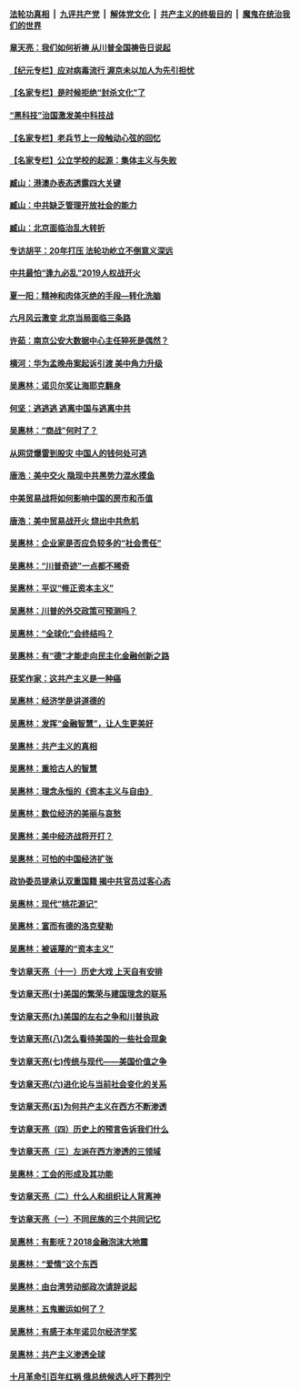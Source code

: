 

####  [法轮功真相](../../../../basic/blob/master/README.md?t=05212201) &nbsp;|&nbsp; [九评共产党](../../../../9ping.md/blob/master/README.md?t=05212201) &nbsp;|&nbsp; [解体党文化](../../../../jtdwh.md/blob/master/README.md?t=05212201)  &nbsp;|&nbsp; [共产主义的终极目的](../../../../gczydzjmd.md/blob/master/README.md?t=05212201) &nbsp;|&nbsp; [魔鬼在统治我们的世界](../../../../mgztzwmdsj.md/blob/master/README.md?t=05212201) 

#### [章天亮：我们如何祈祷 从川普全国祷告日说起](../pages/nsc423/n11944627.md?t=05212201) 

#### [【纪元专栏】应对病毒流行 渥京未以加人为先引担忧](../pages/nsc423/n11875714.md?t=05212201) 

#### [【名家专栏】是时候拒绝“封杀文化”了](../pages/nsc423/n11814093.md?t=05212201) 

#### [“黑科技”治国激发美中科技战](../pages/nsc423/n11638056.md?t=05212201) 

#### [【名家专栏】老兵节上一段触动心弦的回忆](../pages/nsc423/n11646016.md?t=05212201) 

#### [【名家专栏】公立学校的起源：集体主义与失败](../pages/nsc423/n11601833.md?t=05212201) 

#### [臧山：港澳办表态透露四大关键](../pages/nsc423/n11421628.md?t=05212201) 

#### [臧山：中共缺乏管理开放社会的能力](../pages/nsc423/n11407457.md?t=05212201) 

#### [臧山：北京面临治乱大转折](../pages/nsc423/n11406895.md?t=05212201) 

#### [专访胡平：20年打压 法轮功屹立不倒意义深远](../pages/nsc423/n11398800.md?t=05212201) 

#### [中共最怕“逢九必乱”2019人权战开火](../pages/nsc423/n11385248.md?t=05212201) 

#### [夏一阳：精神和肉体灭绝的手段—转化洗脑](../pages/nsc423/n11368250.md?t=05212201) 

#### [六月风云激变 北京当局面临三条路](../pages/nsc423/n11313668.md?t=05212201) 

#### [许茹：南京公安大数据中心主任猝死是偶然？](../pages/nsc423/n11064744.md?t=05212201) 

#### [横河：华为孟晚舟案起诉引渡 美中角力升级](../pages/nsc423/n11027230.md?t=05212201) 

#### [吴惠林：诺贝尔奖让海耶克翻身](../pages/nsc423/n10890049.md?t=05212201) 

#### [何坚：逃逃逃 逃离中国与逃离中共](../pages/nsc423/n10592891.md?t=05212201) 

#### [吴惠林：“商战”何时了？](../pages/nsc423/n10573558.md?t=05212201) 

#### [从网贷爆雷到股灾 中国人的钱何处可逃](../pages/nsc423/n10572800.md?t=05212201) 

#### [唐浩：美中交火 隐现中共黑势力混水摸鱼](../pages/nsc423/n10544040.md?t=05212201) 

#### [中美贸易战将如何影响中国的房市和币值](../pages/nsc423/n10543697.md?t=05212201) 

#### [唐浩：美中贸易战开火 烧出中共危机](../pages/nsc423/n10540126.md?t=05212201) 

#### [吴惠林：企业家是否应负较多的“社会责任”](../pages/nsc423/n10535022.md?t=05212201) 

#### [吴惠林：“川普奇迹”一点都不稀奇](../pages/nsc423/n10512808.md?t=05212201) 

#### [吴惠林：平议“修正资本主义”](../pages/nsc423/n10495724.md?t=05212201) 

#### [吴惠林：川普的外交政策可预测吗？](../pages/nsc423/n10462387.md?t=05212201) 

#### [吴惠林：“全球化”会终结吗？](../pages/nsc423/n10452838.md?t=05212201) 

#### [吴惠林：有“德”才能走向民主化金融创新之路](../pages/nsc423/n10432292.md?t=05212201) 

#### [获奖作家：这共产主义是一种癌](../pages/nsc423/n10431541.md?t=05212201) 

#### [吴惠林：经济学是讲道德的](../pages/nsc423/n10398014.md?t=05212201) 

#### [吴惠林：发挥“金融智慧”，让人生更美好](../pages/nsc423/n10375019.md?t=05212201) 

#### [吴惠林：共产主义的真相](../pages/nsc423/n10351394.md?t=05212201) 

#### [吴惠林：重拾古人的智慧](../pages/nsc423/n10337691.md?t=05212201) 

#### [吴惠林：理念永恒的《资本主义与自由》](../pages/nsc423/n10316274.md?t=05212201) 

#### [吴惠林：数位经济的美丽与哀愁](../pages/nsc423/n10292946.md?t=05212201) 

#### [吴惠林：美中经济战将开打？](../pages/nsc423/n10258825.md?t=05212201) 

#### [吴惠林：可怕的中国经济扩张](../pages/nsc423/n10219147.md?t=05212201) 

#### [政协委员提承认双重国籍 揭中共官员过客心态](../pages/nsc423/n10208809.md?t=05212201) 

#### [吴惠林：现代“桃花源记”](../pages/nsc423/n10185234.md?t=05212201) 

#### [吴惠林：富而有德的洛克斐勒](../pages/nsc423/n10142264.md?t=05212201) 

#### [吴惠林：被诬蔑的“资本主义”](../pages/nsc423/n10124816.md?t=05212201) 

#### [专访章天亮（十一）历史大戏 上天自有安排](../pages/nsc423/n10094905.md?t=05212201) 

#### [专访章天亮(十)美国的繁荣与建国理念的联系](../pages/nsc423/n10094899.md?t=05212201) 

#### [专访章天亮(九)美国的左右之争和川普执政](../pages/nsc423/n10094889.md?t=05212201) 

#### [专访章天亮(八)怎么看待美国的一些社会现象](../pages/nsc423/n10094857.md?t=05212201) 

#### [专访章天亮(七)传统与现代——美国价值之争](../pages/nsc423/n10093140.md?t=05212201) 

#### [专访章天亮(六)进化论与当前社会变化的关系](../pages/nsc423/n10092036.md?t=05212201) 

#### [专访章天亮(五)为何共产主义在西方不断渗透](../pages/nsc423/n10083620.md?t=05212201) 

#### [专访章天亮（四）历史上的预言告诉我们什么](../pages/nsc423/n10083606.md?t=05212201) 

#### [专访章天亮（三）左派在西方渗透的三领域](../pages/nsc423/n10081115.md?t=05212201) 

#### [吴惠林：工会的形成及其功能](../pages/nsc423/n10080633.md?t=05212201) 

#### [专访章天亮（二）什么人和组织让人背离神](../pages/nsc423/n10076637.md?t=05212201) 

#### [专访章天亮（一）不同民族的三个共同记忆](../pages/nsc423/n10074188.md?t=05212201) 

#### [吴惠林：有影呒？2018金融泡沫大地震](../pages/nsc423/n10040534.md?t=05212201) 

#### [吴惠林：“爱情”这个东西](../pages/nsc423/n10019423.md?t=05212201) 

#### [吴惠林：由台湾劳动部政次请辞说起](../pages/nsc423/n9979679.md?t=05212201) 

#### [吴惠林：五鬼搬运如何了？](../pages/nsc423/n9925338.md?t=05212201) 

#### [吴惠林：有感于本年诺贝尔经济学奖](../pages/nsc423/n9871883.md?t=05212201) 

#### [吴惠林：共产主义渗透全球](../pages/nsc423/n9812748.md?t=05212201) 

#### [十月革命引百年红祸 俄总统候选人吁下葬列宁](../pages/nsc423/n9810182.md?t=05212201) 

